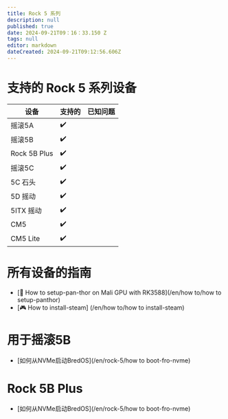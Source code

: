 ```yaml
---
title: Rock 5 系列
description: null
published: true
date: 2024-09-21T09：16：33.150 Z
tags: null
editor: markdown
dateCreated: 2024-09-21T09:12:56.606Z
---
```


# 支持的 Rock 5 系列设备

| 设备           | 支持的 | 已知问题 |
| ------------ | --- | ---- |
| 摇滚5A         | ✔️  |      |
| 摇滚5B         | ✔️  |      |
| Rock 5B Plus | ✔️  |      |
| 摇滚5C         | ✔️  |      |
| 5C 石头        | ✔️  |      |
| 5D 摇动        | ✔️  |      |
| 5ITX 摇动      | ✔️  |      |
| CM5          | ✔️  |      |
| CM5 Lite     | ✔️  |      |

# 所有设备的指南

- [🐾 How to setup-pan-thor on Mali GPU with RK3588](/en/how to/how to setup-panthor)
- [🎮 How to install-steam] (/en/how to/how to install-steam)

# 用于摇滚5B

- [如何从NVMe启动BredOS](/en/rock-5/how to boot-fro-nvme)

# Rock 5B Plus

- [如何从NVMe启动BredOS](/en/rock-5/how to boot-fro-nvme)
